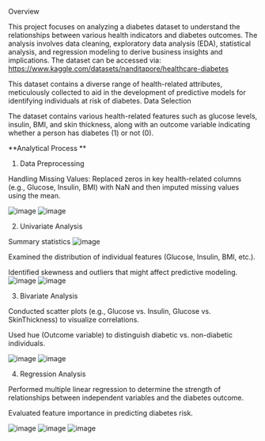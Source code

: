 Overview

This project focuses on analyzing a diabetes dataset to understand the relationships between various health indicators and diabetes outcomes. The analysis involves data cleaning, exploratory data analysis (EDA), statistical analysis, and regression modeling to derive business insights and implications.
The dataset can be accessed via: https://www.kaggle.com/datasets/nanditapore/healthcare-diabetes 

This dataset contains a diverse range of health-related attributes, meticulously collected to aid in the development of predictive models for identifying individuals at risk of diabetes. 
Data Selection

The dataset contains various health-related features such as glucose levels, insulin, BMI, and skin thickness, along with an outcome variable indicating whether a person has diabetes (1) or not (0). 

**Analytical Process
**
1. Data Preprocessing

Handling Missing Values: Replaced zeros in key health-related columns (e.g., Glucose, Insulin, BMI) with NaN and then imputed missing values using the mean.

![image](https://github.com/user-attachments/assets/f71409cd-f770-4a46-b59e-3db46441dfe4)
![image](https://github.com/user-attachments/assets/49711c89-7342-4637-93fb-eebc210f9b32)



2. Univariate Analysis

Summary statistics
![image](https://github.com/user-attachments/assets/1245b2a8-336e-48f8-9723-c1ea496a22c1)


Examined the distribution of individual features (Glucose, Insulin, BMI, etc.).

Identified skewness and outliers that might affect predictive modeling.
![image](https://github.com/user-attachments/assets/49e31efa-0630-4b9b-a62a-3c9868134335)
![image](https://github.com/user-attachments/assets/9432dc63-a677-4143-a1a7-501c9e6c652d)


3. Bivariate Analysis

Conducted scatter plots (e.g., Glucose vs. Insulin, Glucose vs. SkinThickness) to visualize correlations.

Used hue (Outcome variable) to distinguish diabetic vs. non-diabetic individuals.

![image](https://github.com/user-attachments/assets/b6d46ab1-d8b1-4f75-9f87-170d24da5598)
![image](https://github.com/user-attachments/assets/7974db30-5bc3-426a-bcd1-2d1649a0ac9c)



4. Regression Analysis

Performed multiple linear regression to determine the strength of relationships between independent variables and the diabetes outcome.

Evaluated feature importance in predicting diabetes risk.

![image](https://github.com/user-attachments/assets/72a830d8-eb06-47f6-b5ba-e16c71c180ad)
![image](https://github.com/user-attachments/assets/e436b7d1-0eb3-4d63-a94e-f12afbfad1ba)
![image](https://github.com/user-attachments/assets/02d964a0-77c2-474e-a384-4ceccbf6f314)





